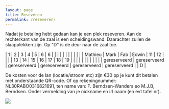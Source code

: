 ```yaml
---
layout: page
title: Reseveren
permalink: /reseveren/
---
```


Nadat je betaling hebt gedaan kan je een plek reseveren. Aan de rechterkant van de zaal is een scheidingswand. Daarachter zullen de slaapplekken zijn. Op "D" is de deur naar de zaal toe.

| 1 | 2 | 3 | 4 | 5 | 6 | 6 |  |
|   |   |   |   |   |   |   |   |
| Mathieu | Mark | Fab | Edwin | 11 | 12 |   |  |
| 13 | 14 | 15 | 16 | 17 | 18 | 19 |   |
|   |   |   |   |   |   |   |   |
| gereserveerd | gereserveerd | gereserveerd  | gereserveerd | gereserveerd | gereserveerd |   | D  |

De kosten voor de lan (locatie/stroom etc) zijn €30 pp je kunt dit betalen met onderstaande QR-code. Of op rekeningnummer: NL30RABO0316821691, ten name van: F. Berndsen-Wanders eo M.J.B, Berndsen. Onder vermelding van je nickname en irl naam (en evt tafel nr).

<img src="https://cdn.discordapp.com/attachments/1047843520049852427/1327565204434845737/Screenshot_20250111_100945_com.discord.png?ex=678386f1&is=67823571&hm=e651b6390eaa68b9e562b830b1f6d6adf1f22d68b33fca13ba01349122a0a502&" />
